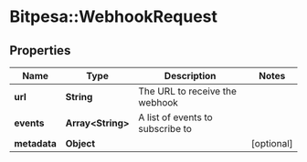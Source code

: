 # Bitpesa::WebhookRequest

## Properties
Name | Type | Description | Notes
------------ | ------------- | ------------- | -------------
**url** | **String** | The URL to receive the webhook | 
**events** | **Array&lt;String&gt;** | A list of events to subscribe to | 
**metadata** | **Object** |  | [optional] 


